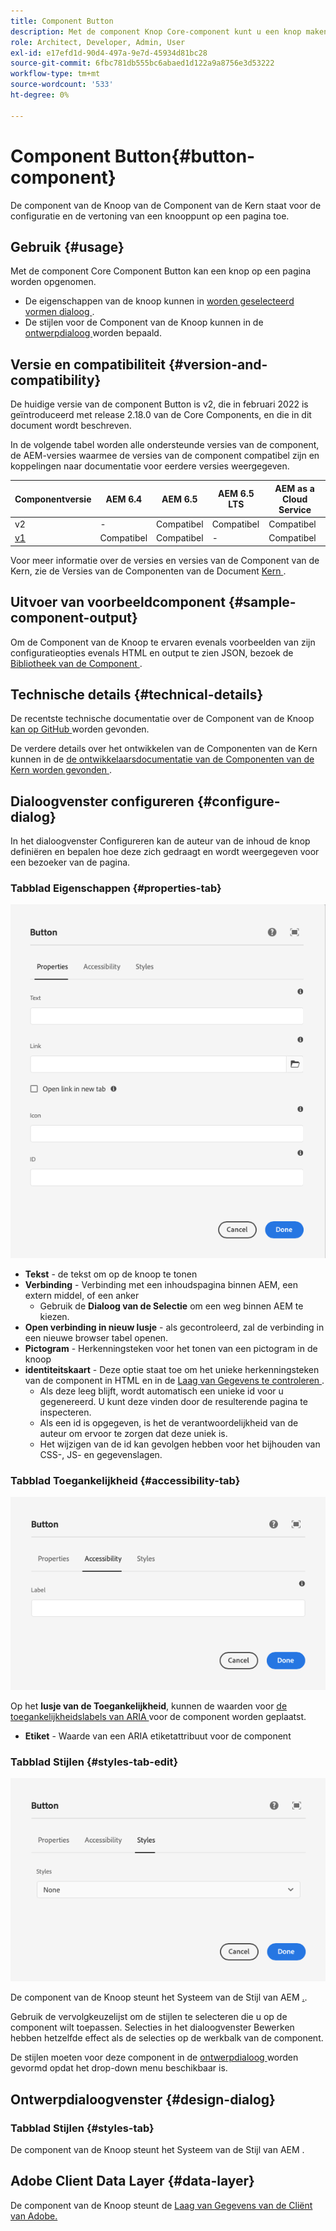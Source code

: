 ```yaml
---
title: Component Button
description: Met de component Knop Core-component kunt u een knop maken en weergeven.
role: Architect, Developer, Admin, User
exl-id: e17efd1d-90d4-497a-9e7d-45934d81bc28
source-git-commit: 6fbc781db555bc6abaed1d122a9a8756e3d53222
workflow-type: tm+mt
source-wordcount: '533'
ht-degree: 0%

---
```


# Component Button{#button-component}

De component van de Knoop van de Component van de Kern staat voor de configuratie en de vertoning van een knooppunt op een pagina toe.

## Gebruik {#usage}

Met de component Core Component Button kan een knop op een pagina worden opgenomen.

* De eigenschappen van de knoop kunnen in [ worden geselecteerd vormen dialoog ](#configure-dialog).
* De stijlen voor de Component van de Knoop kunnen in de [ ontwerpdialoog ](#design-dialog) worden bepaald.

## Versie en compatibiliteit {#version-and-compatibility}

De huidige versie van de component Button is v2, die in februari 2022 is geïntroduceerd met release 2.18.0 van de Core Components, en die in dit document wordt beschreven.

In de volgende tabel worden alle ondersteunde versies van de component, de AEM-versies waarmee de versies van de component compatibel zijn en koppelingen naar documentatie voor eerdere versies weergegeven.

| Componentversie | AEM 6.4 | AEM 6.5 | AEM 6.5 LTS | AEM as a Cloud Service |
|--- |--- |---|---|---|
| v2 | - | Compatibel | Compatibel | Compatibel |
| [ v1 ](v1/button.md) | Compatibel | Compatibel | - | Compatibel |

Voor meer informatie over de versies en versies van de Component van de Kern, zie de Versies van de Componenten van de Document [ Kern ](/help/versions.md).

## Uitvoer van voorbeeldcomponent {#sample-component-output}

Om de Component van de Knoop te ervaren evenals voorbeelden van zijn configuratieopties evenals HTML en output te zien JSON, bezoek de [ Bibliotheek van de Component ](https://adobe.com/go/aem_cmp_library_button).

## Technische details {#technical-details}

De recentste technische documentatie over de Component van de Knoop [ kan op GitHub ](https://adobe.com/go/aem_cmp_tech_button_v2) worden gevonden.

De verdere details over het ontwikkelen van de Componenten van de Kern kunnen in de [ de ontwikkelaarsdocumentatie van de Componenten van de Kern worden gevonden ](/help/developing/overview.md).

## Dialoogvenster configureren {#configure-dialog}

In het dialoogvenster Configureren kan de auteur van de inhoud de knop definiëren en bepalen hoe deze zich gedraagt en wordt weergegeven voor een bezoeker van de pagina.

### Tabblad Eigenschappen {#properties-tab}

![ het lusje van Eigenschappen van uitgeeft dialoog van de Component van de Knoop ](/help/assets/button-edit-properties.png)

* **Tekst** - de tekst om op de knoop te tonen
* **Verbinding** - Verbinding met een inhoudspagina binnen AEM, een extern middel, of een anker
   * Gebruik de **Dialoog van de Selectie** om een weg binnen AEM te kiezen.
* **Open verbinding in nieuw lusje** - als gecontroleerd, zal de verbinding in een nieuwe browser tabel openen.
* **Pictogram** - Herkenningsteken voor het tonen van een pictogram in de knoop
* **identiteitskaart** - Deze optie staat toe om het unieke herkenningsteken van de component in HTML en in de [ Laag van Gegevens te controleren ](/help/developing/data-layer/overview.md).
   * Als deze leeg blijft, wordt automatisch een unieke id voor u gegenereerd. U kunt deze vinden door de resulterende pagina te inspecteren.
   * Als een id is opgegeven, is het de verantwoordelijkheid van de auteur om ervoor te zorgen dat deze uniek is.
   * Het wijzigen van de id kan gevolgen hebben voor het bijhouden van CSS-, JS- en gegevenslagen.

### Tabblad Toegankelijkheid {#accessibility-tab}

![ Toegankelijkheid lusje van uitgeeft dialoog van de Component van de Knoop ](/help/assets/button-edit-accessibility.png)

Op het **lusje van de Toegankelijkheid**, kunnen de waarden voor [ de toegankelijkheidslabels van ARIA ](https://www.w3.org/WAI/standards-guidelines/aria/) voor de component worden geplaatst.

* **Etiket** - Waarde van een ARIA etiketattribuut voor de component

### Tabblad Stijlen {#styles-tab-edit}

![ het lusje van Stijlen van uitgeeft dialoog van de Component van de Knoop ](/help/assets/button-edit-styles.png)

De component van de Knoop steunt het Systeem van de Stijl van AEM [.](/help/get-started/authoring.md#component-styling).

Gebruik de vervolgkeuzelijst om de stijlen te selecteren die u op de component wilt toepassen. Selecties in het dialoogvenster Bewerken hebben hetzelfde effect als de selecties op de werkbalk van de component.

De stijlen moeten voor deze component in de [ ontwerpdialoog ](#design-dialog) worden gevormd opdat het drop-down menu beschikbaar is.

## Ontwerpdialoogvenster {#design-dialog}

### Tabblad Stijlen {#styles-tab}

De component van de Knoop steunt het Systeem van de Stijl van AEM [ ](/help/get-started/authoring.md#component-styling).

## Adobe Client Data Layer {#data-layer}

De component van de Knoop steunt de [ Laag van Gegevens van de Cliënt van Adobe.](/help/developing/data-layer/overview.md)
